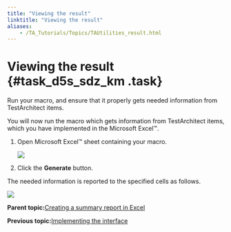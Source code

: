 ```yaml
--- 
title: "Viewing the result"
linktitle: "Viewing the result"
aliases: 
    - /TA_Tutorials/Topics/TAUtilities_result.html
---
```

# Viewing the result {#task_d5s_sdz_km .task}

Run your macro, and ensure that it properly gets needed information from TestArchitect items.

You will now run the macro which gets information from TestArchitect items, which you have implemented in the Microsoft Excel™.

1.  Open Microsoft Excel™ sheet containing your macro.

    ![](../Images/scenario_provide_basic_information.png)

2.  Click the **Generate** button.


The needed information is reported to the specified cells as follows.

![](../Images/scenario_result.png)

**Parent topic:**[Creating a summary report in Excel](../../TA_Tutorials/Topics/TAUtilities_scenario.html)

**Previous topic:**[Implementing the interface](../../TA_Tutorials/Topics/TAUtilities_implentation_1.html)

